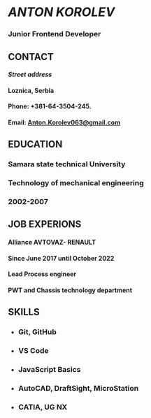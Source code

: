 # _ANTON KOROLEV_
### Junior Frontend Developer
## CONTACT
#### _Street address_ 
#### Loznica, Serbia

#### Phone: +381-64-3504-245.
#### Email: Anton.Korolev063@gmail.com

## EDUCATION
### Samara state technical University
### Technology of mechanical engineering
### 2002-2007

## JOB EXPERIONS

#### Alliance AVTOVAZ- RENAULT
#### Since June 2017 until October 2022
#### Lead Process engineer
#### PWT and Chassis technology department

## SKILLS
- ### Git, GitHub
- ### VS Code
- ### JavaScript Basics
- ### AutoCAD, DraftSight, MicroStation
- ### CATIA, UG NX

